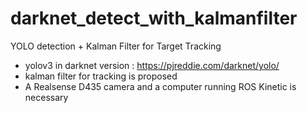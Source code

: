 # darknet_detect_with_kalmanfilter
YOLO detection + Kalman Filter for Target Tracking 
- yolov3 in darknet version : https://pjreddie.com/darknet/yolo/
- kalman filter for tracking is proposed
- A Realsense D435 camera and a computer running ROS Kinetic is necessary
